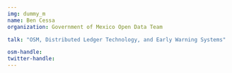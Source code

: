 ```yaml
---
img: dummy_m
name: Ben Cessa
organization: Government of Mexico Open Data Team

talk: "OSM, Distributed Ledger Technology, and Early Warning Systems"

osm-handle: 
twitter-handle: 
---
```

